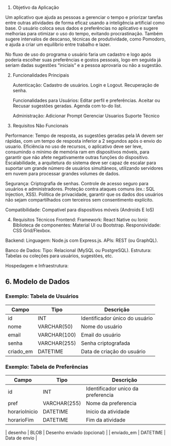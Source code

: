 1. Objetivo da Aplicação

Um aplicativo que ajuda as pessoas a gerenciar o tempo e priorizar tarefas entre outras atividades de forma eficaz usando a inteligência artificial como base. O usuário coloca seus dados e preferências no aplicativo e sugere melhorias para otimizar o uso do tempo, evitando procrastinação. Também sugere intervalos de descanso, técnicas de produtividade, como Pomodoro, e ajuda a criar um equilíbrio entre trabalho e lazer.

 No fluxo de uso do programa o usuário faria um cadastro e logo após poderia escolher suas preferências e gostos pessoais, logo em seguida já seriam dadas sugestões “iniciais” e a pessoa aprovaria ou não a sugestão.

2. Funcionalidades Principais

    Autenticação:
        Cadastro de usuários.
        Login e Logout.
        Recuperação de senha.

    Funcionalidades para Usuários:
        Editar perfil e preferências.
        Aceitar ou Recusar sugestôes geradas.
        Agenda com to-do list.

    Administração:
        Adicionar Prompt 
        Gerenciar Usuarios
        Suporte Técnico

3. Requisitos Não Funcionais

Performance:
    Tempo de resposta, as sugestões geradas pela IA devem ser rápidas, com um tempo de resposta inferior a 2 segundos após o envio do usuario.
    Eficiência no uso de recursos, o aplicativo deve ser leve, consumindo o mínimo de memória ram em dispositivos móveis, para garantir que não afete negativamente outras funções do dispositivo.
    Escalabilidade, a arquitetura do sistema deve ser capaz de escalar para suportar um grande número de usuários simultâneos, utilizando servidores em nuvem para processar grandes volumes de dados.

Segurança:
    Criptografia de senhas.
    Controle de acesso seguro para usuários e administradores.
    Proteção contra ataques comuns (ex.: SQL Injection, XSS).
    Política de privacidade, garantir que os dados dos usuários não sejam compartilhados com terceiros sem consentimento explícito.

Compatibilidade:
    Compativel para dispositivos móveis (Androids E IoS)


4. Requisitos Técnicos
Frontend:
Framework: React Native ou Ionic
Biblioteca de componentes: Material UI ou Bootstrap.
Responsividade: CSS Grid/Flexbox.

Backend:
Linguagem: Node.js com Express.js.
APIs: REST (ou GraphQL).

Banco de Dados:
Tipo: Relacional (MySQL ou PostgreSQL).
Estrutura: Tabelas ou coleções para usuários, sugestões, etc.

Hospedagem e Infraestrutura:

## 6. Modelo de Dados

### Exemplo: Tabela de Usuários
| Campo      | Tipo       | Descrição                            |
|------------|------------|--------------------------------------|
| id         | INT        | Identificador único do usuário       |
| nome       | VARCHAR(50)| Nome do usuário                      |
| email      | VARCHAR(100)| Email do usuário                    |
| senha      | VARCHAR(255)| Senha criptografada                 |
| criado_em  | DATETIME   | Data de criação do usuário           |

### Exemplo: Tabela de Preferências

| Campo         | Tipo        | Descrição                          |
|---------------|-------------|------------------------------------|
| id            | INT         | Identificador unico da preferencia  |
| pref          | VARCHAR(255)| Nome da preferencia           |
| horarioInicio | DATETIME    | Inicio da atividade         |
| horarioFim    | DATETIME    | Fim da atividade                 |

| desenho       | BLOB        | Desenho enviado (opcional)         |
| enviado_em    | DATETIME    | Data de envio                      |
